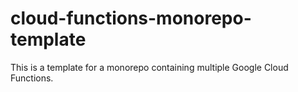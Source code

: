 # cloud-functions-monorepo-template

This is a template for a monorepo containing multiple Google Cloud Functions.
